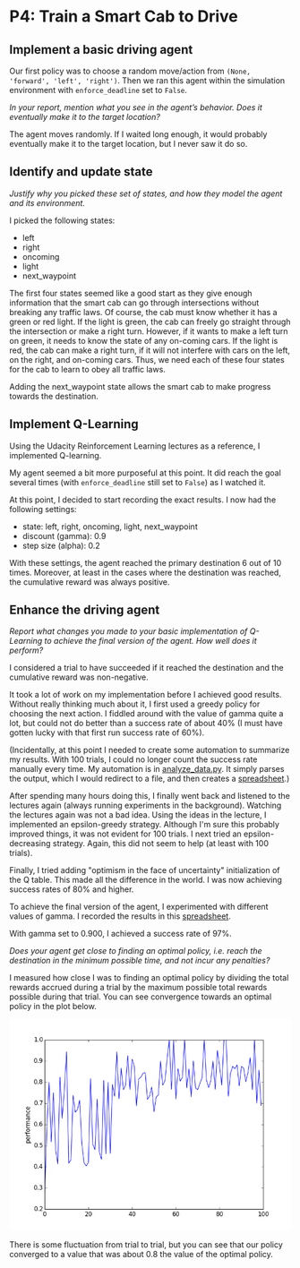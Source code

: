 # P4: Train a Smart Cab to Drive

## Implement a basic driving agent

Our first policy was to choose a random move/action from `(None, 'forward', 'left', 'right')`.
Then we ran this agent within the simulation environment with `enforce_deadline` set to `False`.

*In your report, mention what you see in the agent’s behavior. Does it eventually make it to the target location?*

The agent moves randomly.  If I waited long enough, it would probably eventually make it to the target location, but
I never saw it do so.

## Identify and update state

*Justify why you picked these set of states, and how they model the agent and its environment.*

I picked the following states:

* left
* right
* oncoming
* light
* next_waypoint

The first four states seemed like a good start as they give enough information that the smart cab
can go through intersections without breaking any traffic laws.  Of course, the cab must know whether 
it has a green or red light.  If the light is green, the cab can freely go straight through the intersection
or make a right turn.  However, if it wants to make a left turn on green, it needs to know the state of any on-coming
cars.  If the light is red, the cab can make a right turn, if it will not interfere with cars on the left, on the right,
and on-coming cars.  Thus, we need each of these four states for the cab to learn to obey all traffic laws.

Adding the next_waypoint state allows the smart cab to make progress towards the destination.  

## Implement Q-Learning

Using 
the Udacity Reinforcement Learning lectures as a reference, I implemented Q-learning.  


My agent seemed a bit more purposeful at this point.  It did reach the goal several times (with `enforce_deadline` still set to `False`) as I watched it.

At this point, I decided to start recording the exact results.  I now had the following settings:

* state: left, right, oncoming, light, next_waypoint
* discount (gamma): 0.9
* step size (alpha): 0.2

With these settings, the agent reached the primary destination 6 out of 10 times.  Moreover, at least in the cases where the destination was reached, the cumulative reward was always positive.

## Enhance the driving agent

*Report what changes you made to your basic implementation of Q-Learning to achieve the final version of the agent. How well does it perform?*

I considered a trial to have succeeded if it reached
the destination and the cumulative reward was non-negative.

It took a lot of work on my implementation before I achieved good results.  Without really thinking much about it,
I first used a greedy policy for choosing the next action.  I fiddled around with the value of gamma quite a lot, but could
not do better than a success rate of about 40% (I must have gotten lucky with that first run success
rate of 60%). 

(Incidentally, at this point I needed to create some automation to summarize my results.  With 100 trials,
I could no longer count the success rate manually every time.  My automation is in 
[analyze_data.py](https://github.com/paul-reiners/smartcab/blob/master/smartcab/analyze_data.py).  It simply parses the output, which I would redirect to a file,
and then creates a [spreadsheet](https://github.com/paul-reiners/smartcab/blob/master/data/result.csv).)

After spending many hours doing this, I finally went back and listened
to the lectures again (always running experiments in the background).  Watching the lectures again was not a bad idea.  Using the ideas in the lecture, I implemented an epsilon-greedy strategy.  Although I'm sure this probably improved things, it was not evident
for 100 trials.  I next tried an epsilon-decreasing strategy.  Again, this did not seem to help (at least with 100 trials).

Finally, I tried adding "optimism in the face of uncertainty" initialization of the Q table.  This made all the difference in the world.  I was now achieving success rates of 80% and higher.

To achieve the final version of the agent, I experimented with different values of gamma.  I recorded
the results in this [spreadsheet](https://github.com/paul-reiners/smartcab/blob/master/data/performance.csv).  

With gamma set to 0.900, I achieved a success rate of 97%.

*Does your agent get close to finding an optimal policy, i.e. reach the destination in the minimum possible time, and not incur any penalties?*

I measured how close I was to finding an optimal policy by dividing the total rewards accrued during a trial by the maximum 
possible total rewards possible during that trial.  You can see convergence towards an optimal policy in the plot below.  

![learning growth](learning_growth.png "Learning growth")

There is some fluctuation from trial to trial, but you can see that our policy converged to a value that was about 0.8 the value of the optimal policy.
